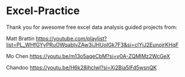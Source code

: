 # Excel-Practice

Thank you for awesome free excel data analysis guided projects from:


Matt Brattin https://youtube.com/playlist?list=PL_WHfGYyPRuOWqablvZAw3iJHUoIGk7F3&si=clYjJ2EunojrKHqF

Mo Chen https://youtu.be/m13o5aqeCbM?si=v0A-ZQMlMz2WcGeX

Chandoo https://youtu.be/H6k28jhclwI?si=Xi2Bia5lFd5wsnQK
